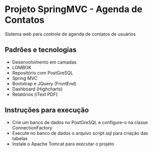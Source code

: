# Projeto SpringMVC - Agenda de Contatos
Sistema web para controle de agenda de contatos de usuários

## Padrões e tecnologias
* Desenvolvimento em camadas
* LOMBOK
* Repositório com PostGreSQL
* Spring MVC
* Bootstrap e JQuery (FrontEnd)
* Dashboard (Highcharts)
* Relatórios (iText PDF)

## Instruções para execução
* Crie um banco de dados no PostGreSQL e configure-o na classe ConnectionFactory
* Execute no banco de dados o arquivo script.sql para criação das tabelas
* Instale o Apache Tomcat para executar o projeto




